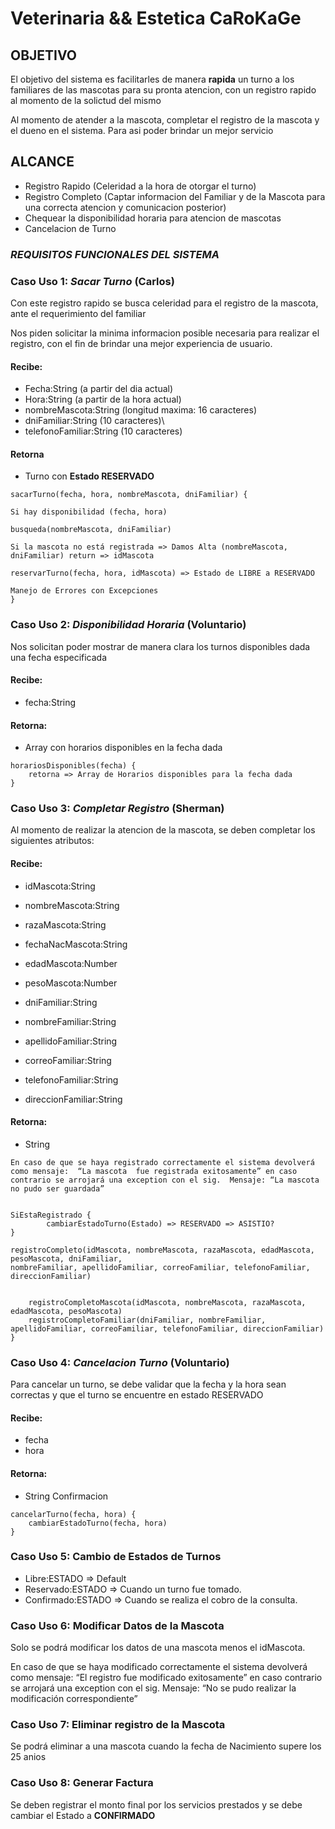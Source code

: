 # Veterinaria && Estetica CaRoKaGe

## OBJETIVO
El objetivo del sistema es facilitarles de manera **rapida** un turno a los familiares de las mascotas para
su pronta atencion, con un registro rapido al momento de la solictud del mismo

Al momento de atender a la mascota, completar el registro de la mascota y el dueno en el sistema. Para asi
poder brindar un mejor servicio

## ALCANCE
- Registro Rapido (Celeridad a la hora de otorgar el turno)
- Registro Completo (Captar informacion del Familiar y de la Mascota para una correcta atencion y comunicacion posterior)
- Chequear la disponibilidad horaria para atencion de mascotas
- Cancelacion de Turno


### **_REQUISITOS FUNCIONALES DEL SISTEMA_**

### Caso Uso 1: _Sacar Turno_ **(Carlos)**
Con este registro rapido se busca celeridad para el registro de la mascota,  ante el requerimiento del familiar

Nos piden solicitar la minima informacion posible necesaria para realizar el registro,
con el fin de brindar una mejor experiencia de usuario.

#### Recibe:
- Fecha:String (a partir del dia actual)
- Hora:String (a partir de la hora actual)
- nombreMascota:String (longitud maxima: 16 caracteres)
- dniFamiliar:String (10 caracteres)\
- telefonoFamiliar:String (10 caracteres)
#### Retorna
- Turno con **Estado RESERVADO**

```
sacarTurno(fecha, hora, nombreMascota, dniFamiliar) {

Si hay disponibilidad (fecha, hora)

busqueda(nombreMascota, dniFamiliar)

Si la mascota no está registrada => Damos Alta (nombreMascota, dniFamiliar) return => idMascota

reservarTurno(fecha, hora, idMascota) => Estado de LIBRE a RESERVADO

Manejo de Errores con Excepciones
}
```


### Caso Uso 2: _Disponibilidad Horaria_ **(Voluntario)**
Nos solicitan poder mostrar de manera clara los turnos disponibles dada una fecha especificada

#### Recibe:
- fecha:String

#### Retorna:
- Array con horarios disponibles en la fecha dada

```
horariosDisponibles(fecha) {
    retorna => Array de Horarios disponibles para la fecha dada 
}
```



### Caso Uso 3: _Completar Registro_ **(Sherman)**

Al momento de realizar la atencion de la mascota, se deben completar los siguientes atributos:

#### Recibe:
- idMascota:String
- nombreMascota:String
- razaMascota:String
- fechaNacMascota:String
- edadMascota:Number
- pesoMascota:Number

- dniFamiliar:String
- nombreFamiliar:String
- apellidoFamiliar:String
- correoFamiliar:String
- telefonoFamiliar:String
- direccionFamiliar:String

#### Retorna:
- String

`En caso de que se haya registrado correctamente el sistema devolverá como mensaje: 
“La mascota  fue registrada exitosamente” en caso contrario se arrojará una exception con el sig. 
Mensaje: “La mascota no pudo ser guardada”`
```

SiEstaRegistrado {
        cambiarEstadoTurno(Estado) => RESERVADO => ASISTIO?
}
    
registroCompleto(idMascota, nombreMascota, razaMascota, edadMascota, pesoMascota, dniFamiliar, 
nombreFamiliar, apellidoFamiliar, correoFamiliar, telefonoFamiliar, direccionFamiliar)

    
    registroCompletoMascota(idMascota, nombreMascota, razaMascota, edadMascota, pesoMascota)
    registroCompletoFamiliar(dniFamiliar, nombreFamiliar, apellidoFamiliar, correoFamiliar, telefonoFamiliar, direccionFamiliar)
}

```



### Caso Uso 4: _Cancelacion Turno_ **(Voluntario)**

Para cancelar un turno, se debe validar que la fecha y la hora sean correctas y que el turno se encuentre
en estado RESERVADO

#### Recibe:
- fecha
- hora
#### Retorna:
- String Confirmacion 

```
cancelarTurno(fecha, hora) {
    cambiarEstadoTurno(fecha, hora)
}
```



### Caso Uso 5: Cambio de Estados de Turnos

- Libre:ESTADO => Default
- Reservado:ESTADO => Cuando un turno fue tomado. 
- Confirmado:ESTADO => Cuando se realiza el cobro de la consulta.



### Caso Uso 6: Modificar Datos de la Mascota

Solo se podrá modificar los datos de una mascota menos el idMascota.

En caso de que se haya modificado correctamente el sistema devolverá como mensaje: 
“El registro fue modificado exitosamente” en caso contrario se arrojará una exception con el sig. 
Mensaje: “No se pudo realizar la modificación correspondiente”


### Caso Uso 7: Eliminar registro de la Mascota
Se podrá eliminar a una mascota cuando la fecha de Nacimiento supere los 25 anios


### Caso Uso 8: Generar Factura

Se deben registrar el monto final por los servicios prestados y se debe cambiar el Estado a **CONFIRMADO**

